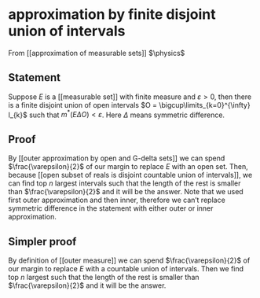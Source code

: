 # approximation by finite disjoint union of intervals
From [[approximation of measurable sets]]
$\physics$
## Statement
Suppose $E$ is a [[measurable set]] with finite measure and $\varepsilon > 0$, then there is a finite disjoint union of open intervals $O = \bigcup\limits_{k=0}^{\infty} I_{k}$ such that $m^{*}(E \Delta O) < \varepsilon$. Here $\Delta$ means symmetric difference.

## Proof
By [[outer approximation by open and G-delta sets]] we can spend $\frac{\varepsilon}{2}$ of our margin to replace $E$ with an open set. Then, because [[open subset of reals is disjoint countable union of intervals]], we can find top $n$ largest intervals such that the length of the rest is smaller than $\frac{\varepsilon}{2}$ and it will be the answer. Note that we used first outer approximation and then inner, therefore we can’t replace symmetric difference in the statement with either outer or inner approximation.

## Simpler proof
By definition of [[outer measure]] we can spend $\frac{\varepsilon}{2}$ of our margin to replace $E$ with a countable union of intervals. Then we find top $n$ largest such that the length of the rest is smaller than $\frac{\varepsilon}{2}$ and it will be the answer. 
